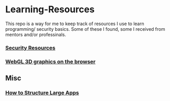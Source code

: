 # Learning-Resources

This repo is a way for me to keep track of resources I use to learn programming/ security basics.
Some of these I found, some I received from mentors and/or professinals.

### [Security Resources](https://github.com/PaolaSocorro/Learning-Resources/blob/master/Security%20Resources.md)
### [WebGL 3D graphics on the browser](https://github.com/PaolaSocorro/Learning-Resources/blob/master/webgl_resources.md)


## Misc


### [How to Structure Large Apps](https://www.digitalocean.com/community/tutorials/how-to-structure-large-flask-applications)
